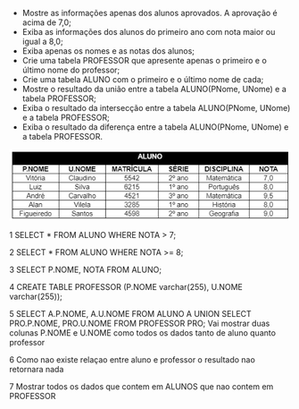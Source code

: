 - Mostre as informações apenas dos alunos aprovados. A aprovação é acima de 7,0;
- Exiba as informações dos alunos do primeiro ano com nota maior ou igual a 8,0;
- Exiba apenas os nomes e as notas dos alunos;
- Crie uma tabela PROFESSOR que apresente apenas o primeiro e o último nome do professor;
- Crie uma tabela ALUNO com o primeiro e o último nome de cada;
- Mostre o resultado da união entre a tabela ALUNO(PNome, UNome) e a tabela PROFESSOR;
- Exiba o resultado da intersecção entre a tabela ALUNO(PNome, UNome) e a tabela PROFESSOR;
- Exiba o resultado da diferença entre a tabela ALUNO(PNome, UNome) e a tabela PROFESSOR. 

![Alt text](Imagem01_Atividade04_BancoDeDadosI-1.png)

1 SELECT * FROM ALUNO WHERE NOTA > 7;

2 SELECT * FROM ALUNO WHERE NOTA >= 8;

3 SELECT P.NOME, NOTA FROM ALUNO;

4 CREATE TABLE PROFESSOR (P.NOME varchar(255), U.NOME varchar(255));

5 SELECT A.P.NOME, A.U.NOME FROM ALUNO A 
   UNION
   SELECT PRO.P.NOME, PRO.U.NOME FROM PROFESSOR PRO;
Vai mostrar duas colunas P.NOME e U.NOME como todos os dados tanto de aluno quanto professor

6 Como nao existe relaçao entre aluno e professor o resultado nao retornara nada 

7 Mostrar todos os dados que contem em ALUNOS que nao contem em PROFESSOR
